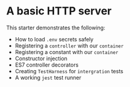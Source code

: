 # A basic HTTP server

This starter demonstrates the following:

* How to load `.env` secrets safely
* Registering a `controller` with our `container`
* Registering a constant with our `container`
* Constructor injection
* ES7 controller decorators
* Creating `TestHarness` for `intergration` tests
* A working `jest` test runner
